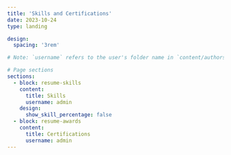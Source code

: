 ```yaml
---
title: 'Skills and Certifications'
date: 2023-10-24
type: landing

design:
  spacing: '3rem'

# Note: `username` refers to the user's folder name in `content/authors/`

# Page sections
sections:
  - block: resume-skills
    content:
      title: Skills
      username: admin
    design:
      show_skill_percentage: false 
  - block: resume-awards
    content:
      title: Certifications
      username: admin
---
```

